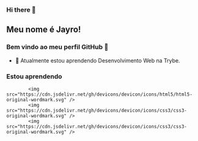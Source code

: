 ### Hi there 👋

<!--
**Jayromberg/Jayromberg** is a ✨ _special_ ✨ repository because its `README.md` (this file) appears on your GitHub profile.

Here are some ideas to get you started:

- 🔭 I’m currently working on ...
- 🌱 I’m currently learning ...
- 👯 I’m looking to collaborate on ...
- 🤔 I’m looking for help with ...
- 💬 Ask me about ...
- 📫 How to reach me: ...
- 😄 Pronouns: ...
- ⚡ Fun fact: ...
-->

## Meu nome é Jayro! 
### Bem vindo ao meu perfil GitHub 👋

- 🌱 Atualmente estou aprendendo Desenvolvimento Web na Trybe.

### Estou aprendendo


            <img src="https://cdn.jsdelivr.net/gh/devicons/devicon/icons/html5/html5-original-wordmark.svg" />
            <img src="https://cdn.jsdelivr.net/gh/devicons/devicon/icons/css3/css3-original-wordmark.svg" />
            <img src="https://cdn.jsdelivr.net/gh/devicons/devicon/icons/css3/css3-original-wordmark.svg" />
          
          
